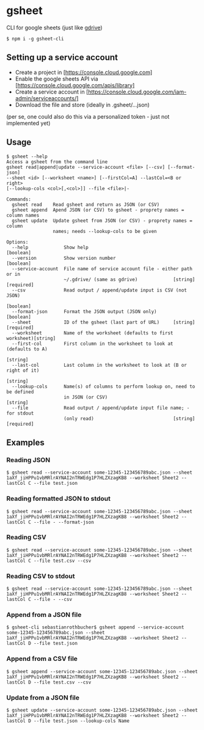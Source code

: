 # gsheet

CLI for google sheets (just like [gdrive](https://github.com/prasmussen/gdrive))

```
$ npm i -g gsheet-cli
```

## Setting up a service account

- Create a project in [https://console.cloud.google.com]
- Enable the google sheets API via [https://console.cloud.google.com/apis/library]
- Create a service account in [https://console.cloud.google.com/iam-admin/serviceaccounts/]
- Download the file and store (ideally in .gsheet/...json)

(per se, one could also do this via a personalized token - just not implemented yet)

## Usage

```
$ gsheet --help
Access a gsheet from the command line
gsheet read|append|update --service-account <file> [--csv] [--format-json]
--sheet <id> [--worksheet <name>] [--firstCol=A] --lastCol=<B or right>
[--lookup-cols <col>[,<col>]] --file <file>|-

Commands:
  gsheet read    Read gsheet and return as JSON (or CSV)
  gsheet append  Apend JSON (or CSV) to gsheet - proprety names = column names
  gsheet update  Update gsheet from JSON (or CSV) - proprety names = column
                 names; needs --lookup-cols to be given

Options:
  --help             Show help                                         [boolean]
  --version          Show version number                               [boolean]
  --service-account  File name of service account file - either path or in
                     ~/.gdrive/ (same as gdrive)             [string] [required]
  --csv              Read output / append/update input is CSV (not JSON)
                                                                       [boolean]
  --format-json      Format the JSON output (JSON only)                [boolean]
  --sheet            ID of the gsheet (last part of URL)     [string] [required]
  --worksheet        Name of the worksheet (defaults to first worksheet)[string]
  --first-col        First column in the worksheet to look at (defaults to A)
                                                                        [string]
  --last-col         Last column in the worksheet to look at (B or right of it)
                                                                        [string]
  --lookup-cols      Name(s) of columns to perform lookup on, need to be defined
                     in JSON (or CSV)                                   [string]
  --file             Read output / append/update input file name; - for stdout
                     (only read)                             [string] [required]
```

## Examples

### Reading JSON

```
$ gsheet read --service-account some-12345-123456789abc.json --sheet 1aXf_jiHPPu1vbMRlrAYNAI2nTRWEdg1P7HLZXzagKB8 --worksheet Sheet2 --lastCol C --file test.json
```

### Reading formatted JSON to stdout

```
$ gsheet read --service-account some-12345-123456789abc.json --sheet 1aXf_jiHPPu1vbMRlrAYNAI2nTRWEdg1P7HLZXzagKB8 --worksheet Sheet2 --lastCol C --file - --format-json
```

### Reading CSV

```
$ gsheet read --service-account some-12345-123456789abc.json --sheet 1aXf_jiHPPu1vbMRlrAYNAI2nTRWEdg1P7HLZXzagKB8 --worksheet Sheet2 --lastCol C --file test.csv --csv
```

### Reading CSV to stdout

```
$ gsheet read --service-account some-12345-123456789abc.json --sheet 1aXf_jiHPPu1vbMRlrAYNAI2nTRWEdg1P7HLZXzagKB8 --worksheet Sheet2 --lastCol C --file - --csv
```

### Append from a JSON file

```
$ gsheet-cli sebastianrothbucher$ gsheet append --service-account some-12345-123456789abc.json --sheet 1aXf_jiHPPu1vbMRlrAYNAI2nTRWEdg1P7HLZXzagKB8 --worksheet Sheet2 --lastCol D --file test.json
```

### Append from a CSV file

```
$ gsheet append --service-account some-12345-123456789abc.json --sheet 1aXf_jiHPPu1vbMRlrAYNAI2nTRWEdg1P7HLZXzagKB8 --worksheet Sheet2 --lastCol D --file test.csv --csv
```

### Update from a JSON file

```
$ gsheet update --service-account some-12345-123456789abc.json --sheet 1aXf_jiHPPu1vbMRlrAYNAI2nTRWEdg1P7HLZXzagKB8 --worksheet Sheet2 --lastCol D --file test.json --lookup-cols Name
```
